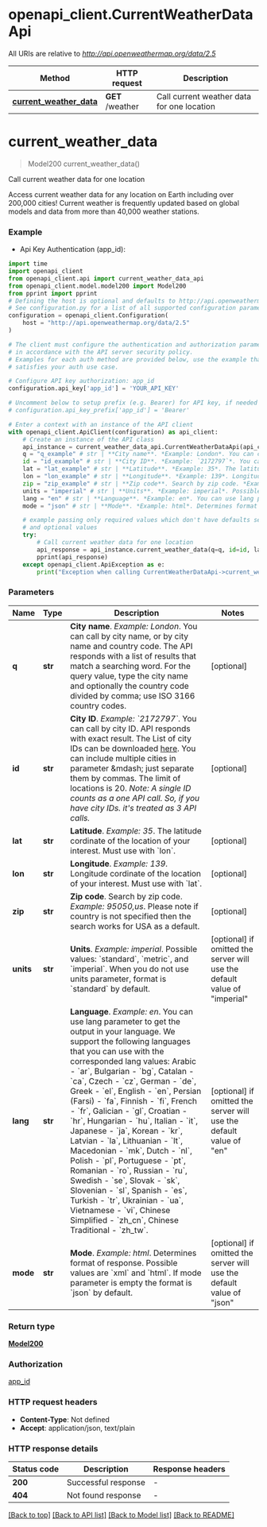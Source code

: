 # openapi_client.CurrentWeatherDataApi

All URIs are relative to *http://api.openweathermap.org/data/2.5*

Method | HTTP request | Description
------------- | ------------- | -------------
[**current_weather_data**](CurrentWeatherDataApi.md#current_weather_data) | **GET** /weather | Call current weather data for one location


# **current_weather_data**
> Model200 current_weather_data()

Call current weather data for one location

Access current weather data for any location on Earth including over 200,000 cities! Current weather is frequently updated based on global models and data from more than 40,000 weather stations.

### Example

* Api Key Authentication (app_id):
```python
import time
import openapi_client
from openapi_client.api import current_weather_data_api
from openapi_client.model.model200 import Model200
from pprint import pprint
# Defining the host is optional and defaults to http://api.openweathermap.org/data/2.5
# See configuration.py for a list of all supported configuration parameters.
configuration = openapi_client.Configuration(
    host = "http://api.openweathermap.org/data/2.5"
)

# The client must configure the authentication and authorization parameters
# in accordance with the API server security policy.
# Examples for each auth method are provided below, use the example that
# satisfies your auth use case.

# Configure API key authorization: app_id
configuration.api_key['app_id'] = 'YOUR_API_KEY'

# Uncomment below to setup prefix (e.g. Bearer) for API key, if needed
# configuration.api_key_prefix['app_id'] = 'Bearer'

# Enter a context with an instance of the API client
with openapi_client.ApiClient(configuration) as api_client:
    # Create an instance of the API class
    api_instance = current_weather_data_api.CurrentWeatherDataApi(api_client)
    q = "q_example" # str | **City name**. *Example: London*. You can call by city name, or by city name and country code. The API responds with a list of results that match a searching word. For the query value, type the city name and optionally the country code divided by comma; use ISO 3166 country codes. (optional)
    id = "id_example" # str | **City ID**. *Example: `2172797`*. You can call by city ID. API responds with exact result. The List of city IDs can be downloaded [here](http://bulk.openweathermap.org/sample/). You can include multiple cities in parameter &mdash; just separate them by commas. The limit of locations is 20. *Note: A single ID counts as a one API call. So, if you have city IDs. it's treated as 3 API calls.* (optional)
    lat = "lat_example" # str | **Latitude**. *Example: 35*. The latitude cordinate of the location of your interest. Must use with `lon`. (optional)
    lon = "lon_example" # str | **Longitude**. *Example: 139*. Longitude cordinate of the location of your interest. Must use with `lat`. (optional)
    zip = "zip_example" # str | **Zip code**. Search by zip code. *Example: 95050,us*. Please note if country is not specified then the search works for USA as a default. (optional)
    units = "imperial" # str | **Units**. *Example: imperial*. Possible values: `standard`, `metric`, and `imperial`. When you do not use units parameter, format is `standard` by default. (optional) if omitted the server will use the default value of "imperial"
    lang = "en" # str | **Language**. *Example: en*. You can use lang parameter to get the output in your language. We support the following languages that you can use with the corresponded lang values: Arabic - `ar`, Bulgarian - `bg`, Catalan - `ca`, Czech - `cz`, German - `de`, Greek - `el`, English - `en`, Persian (Farsi) - `fa`, Finnish - `fi`, French - `fr`, Galician - `gl`, Croatian - `hr`, Hungarian - `hu`, Italian - `it`, Japanese - `ja`, Korean - `kr`, Latvian - `la`, Lithuanian - `lt`, Macedonian - `mk`, Dutch - `nl`, Polish - `pl`, Portuguese - `pt`, Romanian - `ro`, Russian - `ru`, Swedish - `se`, Slovak - `sk`, Slovenian - `sl`, Spanish - `es`, Turkish - `tr`, Ukrainian - `ua`, Vietnamese - `vi`, Chinese Simplified - `zh_cn`, Chinese Traditional - `zh_tw`. (optional) if omitted the server will use the default value of "en"
    mode = "json" # str | **Mode**. *Example: html*. Determines format of response. Possible values are `xml` and `html`. If mode parameter is empty the format is `json` by default. (optional) if omitted the server will use the default value of "json"

    # example passing only required values which don't have defaults set
    # and optional values
    try:
        # Call current weather data for one location
        api_response = api_instance.current_weather_data(q=q, id=id, lat=lat, lon=lon, zip=zip, units=units, lang=lang, mode=mode)
        pprint(api_response)
    except openapi_client.ApiException as e:
        print("Exception when calling CurrentWeatherDataApi->current_weather_data: %s\n" % e)
```


### Parameters

Name | Type | Description  | Notes
------------- | ------------- | ------------- | -------------
 **q** | **str**| **City name**. *Example: London*. You can call by city name, or by city name and country code. The API responds with a list of results that match a searching word. For the query value, type the city name and optionally the country code divided by comma; use ISO 3166 country codes. | [optional]
 **id** | **str**| **City ID**. *Example: &#x60;2172797&#x60;*. You can call by city ID. API responds with exact result. The List of city IDs can be downloaded [here](http://bulk.openweathermap.org/sample/). You can include multiple cities in parameter &amp;mdash; just separate them by commas. The limit of locations is 20. *Note: A single ID counts as a one API call. So, if you have city IDs. it&#39;s treated as 3 API calls.* | [optional]
 **lat** | **str**| **Latitude**. *Example: 35*. The latitude cordinate of the location of your interest. Must use with &#x60;lon&#x60;. | [optional]
 **lon** | **str**| **Longitude**. *Example: 139*. Longitude cordinate of the location of your interest. Must use with &#x60;lat&#x60;. | [optional]
 **zip** | **str**| **Zip code**. Search by zip code. *Example: 95050,us*. Please note if country is not specified then the search works for USA as a default. | [optional]
 **units** | **str**| **Units**. *Example: imperial*. Possible values: &#x60;standard&#x60;, &#x60;metric&#x60;, and &#x60;imperial&#x60;. When you do not use units parameter, format is &#x60;standard&#x60; by default. | [optional] if omitted the server will use the default value of "imperial"
 **lang** | **str**| **Language**. *Example: en*. You can use lang parameter to get the output in your language. We support the following languages that you can use with the corresponded lang values: Arabic - &#x60;ar&#x60;, Bulgarian - &#x60;bg&#x60;, Catalan - &#x60;ca&#x60;, Czech - &#x60;cz&#x60;, German - &#x60;de&#x60;, Greek - &#x60;el&#x60;, English - &#x60;en&#x60;, Persian (Farsi) - &#x60;fa&#x60;, Finnish - &#x60;fi&#x60;, French - &#x60;fr&#x60;, Galician - &#x60;gl&#x60;, Croatian - &#x60;hr&#x60;, Hungarian - &#x60;hu&#x60;, Italian - &#x60;it&#x60;, Japanese - &#x60;ja&#x60;, Korean - &#x60;kr&#x60;, Latvian - &#x60;la&#x60;, Lithuanian - &#x60;lt&#x60;, Macedonian - &#x60;mk&#x60;, Dutch - &#x60;nl&#x60;, Polish - &#x60;pl&#x60;, Portuguese - &#x60;pt&#x60;, Romanian - &#x60;ro&#x60;, Russian - &#x60;ru&#x60;, Swedish - &#x60;se&#x60;, Slovak - &#x60;sk&#x60;, Slovenian - &#x60;sl&#x60;, Spanish - &#x60;es&#x60;, Turkish - &#x60;tr&#x60;, Ukrainian - &#x60;ua&#x60;, Vietnamese - &#x60;vi&#x60;, Chinese Simplified - &#x60;zh_cn&#x60;, Chinese Traditional - &#x60;zh_tw&#x60;. | [optional] if omitted the server will use the default value of "en"
 **mode** | **str**| **Mode**. *Example: html*. Determines format of response. Possible values are &#x60;xml&#x60; and &#x60;html&#x60;. If mode parameter is empty the format is &#x60;json&#x60; by default. | [optional] if omitted the server will use the default value of "json"

### Return type

[**Model200**](Model200.md)

### Authorization

[app_id](../README.md#app_id)

### HTTP request headers

 - **Content-Type**: Not defined
 - **Accept**: application/json, text/plain


### HTTP response details
| Status code | Description | Response headers |
|-------------|-------------|------------------|
**200** | Successful response |  -  |
**404** | Not found response |  -  |

[[Back to top]](#) [[Back to API list]](../README.md#documentation-for-api-endpoints) [[Back to Model list]](../README.md#documentation-for-models) [[Back to README]](../README.md)


